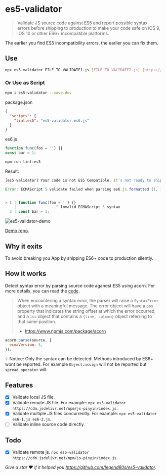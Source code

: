 # es5-validator

> Validate JS source code against ES5 and report possible syntax errors before shipping to production to make your code safe on iOS 9, iOS 10 or other ES6+ incompatible platforms.

The earlier you find ES5 incompatibility errors, the earlier you can fix them.

## Use

```sh
npx es5-validator FILE_TO_VALIDATE1.js [FILE_TO_VALIDATE2.js] [https://some-cdn/es.min.js]
```

### Or Use as Script

```sh
npm i es5-validator --save-dev
```

package.json

```json
{
  "scripts": {
    "lint:es5": "es5-validator es6.js"
  }
}
```

es6.js

```js
function func(foo = '') {}
const bar = 1;
```

```sh
npm run lint:es5
```

Result:

```javascript
[es5-validator] Your code is not ES5 Compatible. It's not ready to ship to production, otherwise it will break you App on iOS 9 or iOS 10.

Error: ECMAScript 5 validate failed when parsing es6.js.formatted (1, 18)


> 1 | function func(foo = '') {}
    |                  ^ Invalid ECMAScript 5 syntax
  2 | const bar = 1;
```

![es5-validator-demo](https://raw.githubusercontent.com/legend80s/es5-validator/master/es5-validator-demo.jpg)

[Demo repo](https://github.com/legend80s/es5-validator-demo).

## Why it exits

To avoid breaking you App by shipping ES6+ code to production silently.

## How it works

Detect syntax error by parsing source code aganest ES5 using acorn. For more details, you can read the [code](https://github.com/legend80s/es5-validator/blob/master/index.js#L66).

> When encountering a syntax error, the parser will raise a `SyntaxError` object with a meaningful message. The error object will have a `pos` property that indicates the string offset at which the error occurred, and a `loc` object that contains a `{line, column}` object referring to that same position.
> - https://www.npmjs.com/package/acorn

```js
acorn.parse(source, {
  ecmaVersion: 5,
});
```

💡 Notice: Only the syntax can be detected. Methods introduced by ES6+ wont be reported. For example `Object.assign` will not be reported but `spread operator` will.

## Features

- [x] Validate local JS file.
- [x] Validate remote JS file. For example: `npx es5-validator https://cdn.jsdelivr.net/npm/js-pinyin/index.js`.
- [x] Validate multiple JS files concurrently. For example: `npx es5-validator es6-1.js es6-2.js`.
- [ ] Validate inline source code directly.

## Todo

- [x] Validate remote js. `npx es5-validator https://cdn.jsdelivr.net/npm/js-pinyin/index.js`.

*Give a star ❤️  if it helped you https://github.com/legend80s/es5-validator.*
